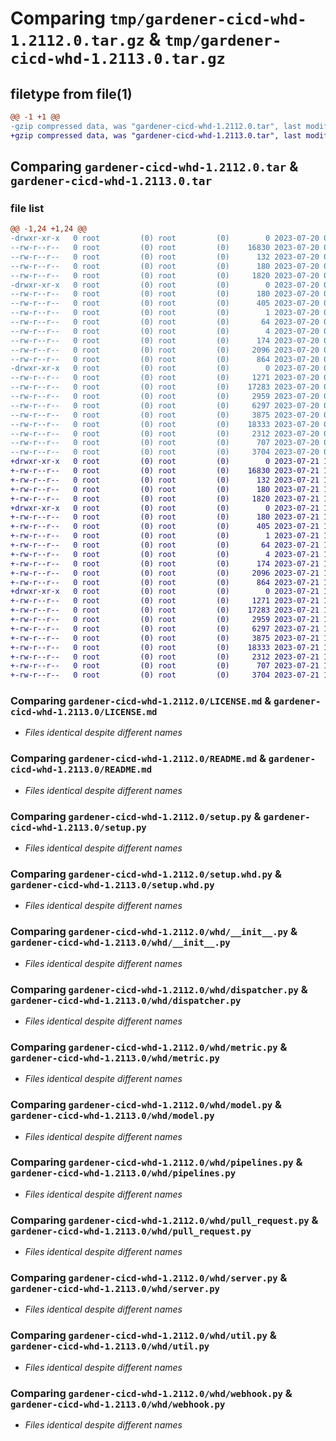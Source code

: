 # Comparing `tmp/gardener-cicd-whd-1.2112.0.tar.gz` & `tmp/gardener-cicd-whd-1.2113.0.tar.gz`

## filetype from file(1)

```diff
@@ -1 +1 @@
-gzip compressed data, was "gardener-cicd-whd-1.2112.0.tar", last modified: Thu Jul 20 07:44:24 2023, max compression
+gzip compressed data, was "gardener-cicd-whd-1.2113.0.tar", last modified: Fri Jul 21 11:49:29 2023, max compression
```

## Comparing `gardener-cicd-whd-1.2112.0.tar` & `gardener-cicd-whd-1.2113.0.tar`

### file list

```diff
@@ -1,24 +1,24 @@
-drwxr-xr-x   0 root         (0) root         (0)        0 2023-07-20 07:44:24.477843 gardener-cicd-whd-1.2112.0/
--rw-r--r--   0 root         (0) root         (0)    16830 2023-07-20 06:50:11.000000 gardener-cicd-whd-1.2112.0/LICENSE.md
--rw-r--r--   0 root         (0) root         (0)      132 2023-07-20 06:50:11.000000 gardener-cicd-whd-1.2112.0/NOTICE.md
--rw-r--r--   0 root         (0) root         (0)      180 2023-07-20 07:44:24.477843 gardener-cicd-whd-1.2112.0/PKG-INFO
--rw-r--r--   0 root         (0) root         (0)     1820 2023-07-20 06:50:11.000000 gardener-cicd-whd-1.2112.0/README.md
-drwxr-xr-x   0 root         (0) root         (0)        0 2023-07-20 07:44:24.477843 gardener-cicd-whd-1.2112.0/gardener_cicd_whd.egg-info/
--rw-r--r--   0 root         (0) root         (0)      180 2023-07-20 07:44:24.000000 gardener-cicd-whd-1.2112.0/gardener_cicd_whd.egg-info/PKG-INFO
--rw-r--r--   0 root         (0) root         (0)      405 2023-07-20 07:44:24.000000 gardener-cicd-whd-1.2112.0/gardener_cicd_whd.egg-info/SOURCES.txt
--rw-r--r--   0 root         (0) root         (0)        1 2023-07-20 07:44:24.000000 gardener-cicd-whd-1.2112.0/gardener_cicd_whd.egg-info/dependency_links.txt
--rw-r--r--   0 root         (0) root         (0)       64 2023-07-20 07:44:24.000000 gardener-cicd-whd-1.2112.0/gardener_cicd_whd.egg-info/requires.txt
--rw-r--r--   0 root         (0) root         (0)        4 2023-07-20 07:44:24.000000 gardener-cicd-whd-1.2112.0/gardener_cicd_whd.egg-info/top_level.txt
--rw-r--r--   0 root         (0) root         (0)      174 2023-07-20 07:44:24.481843 gardener-cicd-whd-1.2112.0/setup.cfg
--rw-r--r--   0 root         (0) root         (0)     2096 2023-07-20 06:50:11.000000 gardener-cicd-whd-1.2112.0/setup.py
--rw-r--r--   0 root         (0) root         (0)      864 2023-07-20 06:50:11.000000 gardener-cicd-whd-1.2112.0/setup.whd.py
-drwxr-xr-x   0 root         (0) root         (0)        0 2023-07-20 07:44:24.477843 gardener-cicd-whd-1.2112.0/whd/
--rw-r--r--   0 root         (0) root         (0)     1271 2023-07-20 06:50:11.000000 gardener-cicd-whd-1.2112.0/whd/__init__.py
--rw-r--r--   0 root         (0) root         (0)    17283 2023-07-20 06:50:11.000000 gardener-cicd-whd-1.2112.0/whd/dispatcher.py
--rw-r--r--   0 root         (0) root         (0)     2959 2023-07-20 06:50:11.000000 gardener-cicd-whd-1.2112.0/whd/metric.py
--rw-r--r--   0 root         (0) root         (0)     6297 2023-07-20 06:50:11.000000 gardener-cicd-whd-1.2112.0/whd/model.py
--rw-r--r--   0 root         (0) root         (0)     3875 2023-07-20 06:50:11.000000 gardener-cicd-whd-1.2112.0/whd/pipelines.py
--rw-r--r--   0 root         (0) root         (0)    18333 2023-07-20 06:50:11.000000 gardener-cicd-whd-1.2112.0/whd/pull_request.py
--rw-r--r--   0 root         (0) root         (0)     2312 2023-07-20 06:50:11.000000 gardener-cicd-whd-1.2112.0/whd/server.py
--rw-r--r--   0 root         (0) root         (0)      707 2023-07-20 06:50:11.000000 gardener-cicd-whd-1.2112.0/whd/util.py
--rw-r--r--   0 root         (0) root         (0)     3704 2023-07-20 06:50:11.000000 gardener-cicd-whd-1.2112.0/whd/webhook.py
+drwxr-xr-x   0 root         (0) root         (0)        0 2023-07-21 11:49:29.801836 gardener-cicd-whd-1.2113.0/
+-rw-r--r--   0 root         (0) root         (0)    16830 2023-07-21 11:07:46.000000 gardener-cicd-whd-1.2113.0/LICENSE.md
+-rw-r--r--   0 root         (0) root         (0)      132 2023-07-21 11:07:46.000000 gardener-cicd-whd-1.2113.0/NOTICE.md
+-rw-r--r--   0 root         (0) root         (0)      180 2023-07-21 11:49:29.801836 gardener-cicd-whd-1.2113.0/PKG-INFO
+-rw-r--r--   0 root         (0) root         (0)     1820 2023-07-21 11:07:46.000000 gardener-cicd-whd-1.2113.0/README.md
+drwxr-xr-x   0 root         (0) root         (0)        0 2023-07-21 11:49:29.797836 gardener-cicd-whd-1.2113.0/gardener_cicd_whd.egg-info/
+-rw-r--r--   0 root         (0) root         (0)      180 2023-07-21 11:49:29.000000 gardener-cicd-whd-1.2113.0/gardener_cicd_whd.egg-info/PKG-INFO
+-rw-r--r--   0 root         (0) root         (0)      405 2023-07-21 11:49:29.000000 gardener-cicd-whd-1.2113.0/gardener_cicd_whd.egg-info/SOURCES.txt
+-rw-r--r--   0 root         (0) root         (0)        1 2023-07-21 11:49:29.000000 gardener-cicd-whd-1.2113.0/gardener_cicd_whd.egg-info/dependency_links.txt
+-rw-r--r--   0 root         (0) root         (0)       64 2023-07-21 11:49:29.000000 gardener-cicd-whd-1.2113.0/gardener_cicd_whd.egg-info/requires.txt
+-rw-r--r--   0 root         (0) root         (0)        4 2023-07-21 11:49:29.000000 gardener-cicd-whd-1.2113.0/gardener_cicd_whd.egg-info/top_level.txt
+-rw-r--r--   0 root         (0) root         (0)      174 2023-07-21 11:49:29.801836 gardener-cicd-whd-1.2113.0/setup.cfg
+-rw-r--r--   0 root         (0) root         (0)     2096 2023-07-21 11:07:46.000000 gardener-cicd-whd-1.2113.0/setup.py
+-rw-r--r--   0 root         (0) root         (0)      864 2023-07-21 11:07:46.000000 gardener-cicd-whd-1.2113.0/setup.whd.py
+drwxr-xr-x   0 root         (0) root         (0)        0 2023-07-21 11:49:29.801836 gardener-cicd-whd-1.2113.0/whd/
+-rw-r--r--   0 root         (0) root         (0)     1271 2023-07-21 11:07:46.000000 gardener-cicd-whd-1.2113.0/whd/__init__.py
+-rw-r--r--   0 root         (0) root         (0)    17283 2023-07-21 11:07:46.000000 gardener-cicd-whd-1.2113.0/whd/dispatcher.py
+-rw-r--r--   0 root         (0) root         (0)     2959 2023-07-21 11:07:46.000000 gardener-cicd-whd-1.2113.0/whd/metric.py
+-rw-r--r--   0 root         (0) root         (0)     6297 2023-07-21 11:07:46.000000 gardener-cicd-whd-1.2113.0/whd/model.py
+-rw-r--r--   0 root         (0) root         (0)     3875 2023-07-21 11:07:46.000000 gardener-cicd-whd-1.2113.0/whd/pipelines.py
+-rw-r--r--   0 root         (0) root         (0)    18333 2023-07-21 11:07:46.000000 gardener-cicd-whd-1.2113.0/whd/pull_request.py
+-rw-r--r--   0 root         (0) root         (0)     2312 2023-07-21 11:07:46.000000 gardener-cicd-whd-1.2113.0/whd/server.py
+-rw-r--r--   0 root         (0) root         (0)      707 2023-07-21 11:07:46.000000 gardener-cicd-whd-1.2113.0/whd/util.py
+-rw-r--r--   0 root         (0) root         (0)     3704 2023-07-21 11:07:46.000000 gardener-cicd-whd-1.2113.0/whd/webhook.py
```

### Comparing `gardener-cicd-whd-1.2112.0/LICENSE.md` & `gardener-cicd-whd-1.2113.0/LICENSE.md`

 * *Files identical despite different names*

### Comparing `gardener-cicd-whd-1.2112.0/README.md` & `gardener-cicd-whd-1.2113.0/README.md`

 * *Files identical despite different names*

### Comparing `gardener-cicd-whd-1.2112.0/setup.py` & `gardener-cicd-whd-1.2113.0/setup.py`

 * *Files identical despite different names*

### Comparing `gardener-cicd-whd-1.2112.0/setup.whd.py` & `gardener-cicd-whd-1.2113.0/setup.whd.py`

 * *Files identical despite different names*

### Comparing `gardener-cicd-whd-1.2112.0/whd/__init__.py` & `gardener-cicd-whd-1.2113.0/whd/__init__.py`

 * *Files identical despite different names*

### Comparing `gardener-cicd-whd-1.2112.0/whd/dispatcher.py` & `gardener-cicd-whd-1.2113.0/whd/dispatcher.py`

 * *Files identical despite different names*

### Comparing `gardener-cicd-whd-1.2112.0/whd/metric.py` & `gardener-cicd-whd-1.2113.0/whd/metric.py`

 * *Files identical despite different names*

### Comparing `gardener-cicd-whd-1.2112.0/whd/model.py` & `gardener-cicd-whd-1.2113.0/whd/model.py`

 * *Files identical despite different names*

### Comparing `gardener-cicd-whd-1.2112.0/whd/pipelines.py` & `gardener-cicd-whd-1.2113.0/whd/pipelines.py`

 * *Files identical despite different names*

### Comparing `gardener-cicd-whd-1.2112.0/whd/pull_request.py` & `gardener-cicd-whd-1.2113.0/whd/pull_request.py`

 * *Files identical despite different names*

### Comparing `gardener-cicd-whd-1.2112.0/whd/server.py` & `gardener-cicd-whd-1.2113.0/whd/server.py`

 * *Files identical despite different names*

### Comparing `gardener-cicd-whd-1.2112.0/whd/util.py` & `gardener-cicd-whd-1.2113.0/whd/util.py`

 * *Files identical despite different names*

### Comparing `gardener-cicd-whd-1.2112.0/whd/webhook.py` & `gardener-cicd-whd-1.2113.0/whd/webhook.py`

 * *Files identical despite different names*

